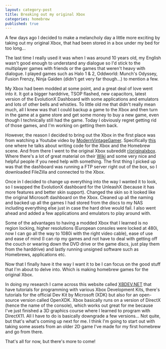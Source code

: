 ```yaml
---
layout: category-post
title: Breaking out my original Xbox
categories: homebrew
published: true
---
```


A few days ago I decided to make a melancholy day a little more exciting by taking out my original Xbox, that had been stored in a box under my bed for too long...

The last time I really used it was when I was around 10 years old, my English wasn't good enough to understand any dialogue so I'd stick to the multiplayer games with friends or the games that weren't heavy with dialogue. I played games such as Halo 1 & 2, Oddworld: Munch's Odyssey, Fusion Frenzy, Ninja Gaiden (didn't get very far though...) to mention a few.

My Xbox had been modded at some point, and a great deal of love went into it. It got a bigger harddrive, TSOP flashed, new capacitors, latest version of the EvolutionX Dashboard with some applications and emulators and lots of other bells and whistles. To little old me that didn't really mean much, all I knew was that I could backup a game to the Xbox and then turn in the game at a game store and get some money to buy a new game, even though I technically still had the game. Today I obviously regret getting rid of those games, and I'm working on getting them back.

However, the reason I decided to bring out the Xbox in the first place was from watching a Youtube video by [ModernVintageGamer](https://www.youtube.com/user/jimako123). Specifically [this](https://www.youtube.com/watch?v=x7FmelyC70Y) one where he talks about writing code for the Xbox and the Homebrew scene. And from there I went to the original Xbox subreddit [r/originalxbox](https://www.reddit.com/r/originalxbox/). Where there's a lot of great material on their [Wiki](https://www.reddit.com/r/originalxbox/wiki/index) and some very nice and helpful people if you need help with something. The first thing I picked up was that the dashboard was running a FTP server right out of the box, so I downloaded FileZilla and connected to the Xbox.

Once in I decided to change up everything into the way I wanted it to look, so I swapped the EvolutionX dashboard for the UnleashX (because it has more features and better skin support). Changed the skin so it looked like the original Microsoft dashboard on the Xbox. Cleaned up all the naming and backed up all the games I had stored from the discs to my NAS including everything else just in case the hard drive would fail. I also went ahead and added a few applications and emulators to play around with.

Some of the advantages to having a modded Xbox that I learned is no region locking, higher resolutions (European consoles were locked at 480i, now I can go all the way to 1080i with the right video cable), ease of use and ease of mind (I can rip my games and not have to deal with getting off the couch or wearing down the DVD drive or the game discs, just play them from the harddrive) and lastly running unsigned software such as Homebrews, applications etc.

Now that I finally have it the way I want it to be I can focus on the good stuff that I'm about to delve into. Which is making homebrew games for the original Xbox.

In doing my research I came across this website called [XBDEV.NET](http://www.xbdev.net/) that have tutorials for programming with various Xbox Development Kits, there's tutorials for the official Dev Kit by Microsoft (XDK) but also for an open-source version called OpenXDK. Xbox basically runs on a version of DirectX (hence the name of the console), which works out great for me because I've just finished a 3D graphics course where I learned to program with DirectX11. All I have to do is basically downgrade a few versions… Not quite, but that's what's coming up next for me. I think I'm going to start out with taking some assets from an older 2D game I've made for my first homebrew and go from there.

That's all for now, but there's more to come!
